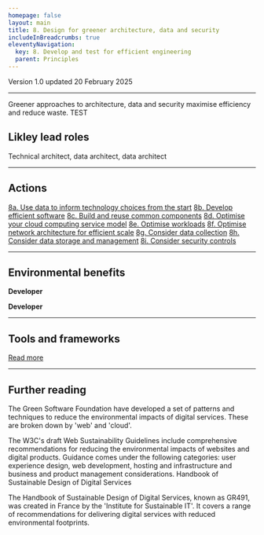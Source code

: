 ```yaml
---
homepage: false
layout: main
title: 8. Design for greener architecture, data and security
includeInBreadcrumbs: true
eleventyNavigation:
  key: 8. Develop and test for efficient engineering
  parent: Principles
---
```


Version 1.0 updated 20 February 2025

* * *

Greener approaches to architecture, data and security maximise efficiency and reduce waste. TEST

## Likley lead roles

Technical architect, data architect, data architect

* * *

## Actions
[8a. Use data to inform technology choices from the start](#)
[8b. Develop efficient software](/principles/actions/8b-use-sustainable-design-patterns)
[8c. Build and reuse common components](#)
[8d. Optimise your cloud computing service model](#)
[8e. Optimise workloads](#)
[8f. Optimise network architecture for efficient scale](#)
[8g. Consider data collection](#)
[8h. Consider data storage and management](#)
[8i. Consider security controls](#)

* * *

## Environmental benefits

<p class="govuk-body"><strong class="govuk-tag">
  Developer
</strong></p>
<p class="govuk-body"><strong class="govuk-tag">
  Developer
</strong></p>

* * *

## Tools and frameworks
[Read more](#)

* * *

## Further reading

The Green Software Foundation have developed a set of patterns and techniques to reduce the environmental impacts of digital services. These are broken down by 'web' and 'cloud'.

The W3C's draft Web Sustainability Guidelines include comprehensive recommendations for reducing the environmental impacts of websites and digital products. Guidance comes under the following categories: user experience design, web development, hosting and infrastructure and business and product management considerations.
Handbook of Sustainable Design of Digital Services

The Handbook of Sustainable Design of Digital Services, known as GR491, was created in France by the 'Institute for Sustainable IT'. It covers a range of recommendations for delivering digital services with reduced environmental footprints.




